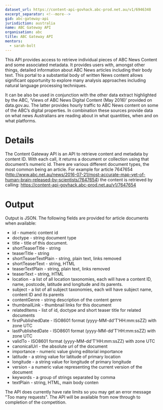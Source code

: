 ```yaml
---
dataset_url: https://content-api-govhack.abc-prod.net.au/v1/6946348
excerpt_separator: <!--more-->
gid: abc-gateway-api
jurisdiction: australia
name: ABC Gateway API
organisation: abc
title: ABC Gateway API
mentors:
  - sarah-bolt
---
```


This API provides access to retrieve individual pieces of ABC News Content and some associated metadata.  It provides users with, amongst other things, detailed information about ABC News articles including their body text.  This portal to a substantial body of written News content allows significant opportunity to explore many analysis approaches including natural language processing techniques.  

<!--more-->

It can be also be used in conjunction with the other data extract highlighted by the ABC, ‘Views of ABC News Digital Content (May 2016)’ provided on data.gov.au.  The latter provides hourly traffic to ABC News content on some of the ABC’s digital properties.  In combination these sources provide data on what news Australians are reading about in what quantities, when and on what platforms.

# Details

The Content Gateway API is an API to retrieve content and metadata by content ID.  With each call, it returns a document or collection using that document’s numeric id.  There are various different document types, the most common being an article.  For example for article 7647654 (http://www.abc.net.au/news/2016-07-21/most-accurate-map-yet-of-human-brain-released-by-scientists/7647654) the content is retrieved by calling:
https://content-api-govhack.abc-prod.net.au/v1/7647654


# Output

Output is JSON.  The following fields are provided for article documents when available:

* id - numeric content id
* doctype - string document type
* title - title of this document.
* shortTeaserTitle - string
* teaserTitle - string
* shortTeaserTextPlain - string, plain text, links removed
* shortTeaserText - string, HTML
* teaserTextPlain - string, plain text, links removed
* teaserText - string, HTML 
* location - a list of all location taxonomies, each will have a content ID, name, postcode, latitude and longitude and its parents.
* subject - a list of all subject taxonomies, each will have subject name, content ID and its parents
* contentGenre - string description of the content genre
* thumbnailLink - thumbnail links for this document
* relatedItems - list of id, doctype and short teaser title for related documents
* firstPublishedDate - ISO8601 format (yyyy-MM-dd'T'HH:mm:ssZZ) with zone UTC
* lastPublishedDate - ISO8601 format (yyyy-MM-dd'T'HH:mm:ssZZ) with zone UTC
* validTo - ISO8601 format (yyyy-MM-dd'T'HH:mm:ssZZ) with zone UTC
* canonicalUrl - the absolute url of the document
* importance - numeric value giving editorial importance
* latitude - a string value for latitude of primary location
* longitude - a string value for longitude of primary longitude
* version - a numeric value representing the current version of the document
* keywords - a group of strings separated by comma
* textPlain - string, HTML, main body conten

The API does currently have rate limits so you may get an error message "Too many requests".  The API will be available from now through to completion of the competition.
